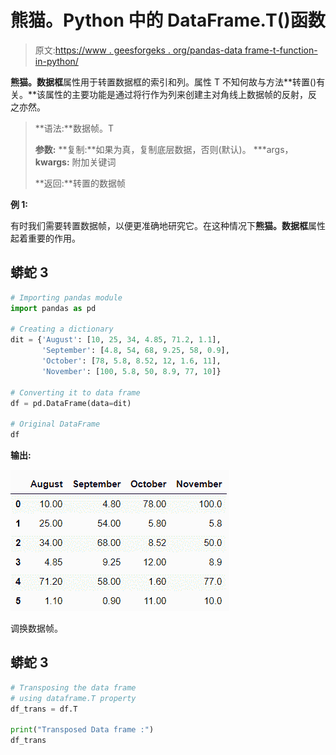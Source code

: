 # 熊猫。Python 中的 DataFrame.T()函数

> 原文:[https://www . geesforgeks . org/pandas-data frame-t-function-in-python/](https://www.geeksforgeeks.org/pandas-dataframe-t-function-in-python/)

**熊猫。数据框**属性用于转置数据框的索引和列。属性 T 不知何故与方法**转置()有关。**该属性的主要功能是通过将行作为列来创建主对角线上数据帧的反射，反之亦然。

> **语法:**数据帧。T
> 
> **参数:**
> **复制:**如果为真，复制底层数据，否则(默认)。
> ***args，**kwargs:** 附加关键词
> 
> **返回:**转置的数据帧

**例 1:**

有时我们需要转置数据帧，以便更准确地研究它。在这种情况下**熊猫。数据框**属性起着重要的作用。

## 蟒蛇 3

```py
# Importing pandas module
import pandas as pd

# Creating a dictionary
dit = {'August': [10, 25, 34, 4.85, 71.2, 1.1],
       'September': [4.8, 54, 68, 9.25, 58, 0.9],
       'October': [78, 5.8, 8.52, 12, 1.6, 11],
       'November': [100, 5.8, 50, 8.9, 77, 10]}

# Converting it to data frame
df = pd.DataFrame(data=dit)

# Original DataFrame
df
```

**输出:**

![](img/f4a3d86e7e04cd6ed52544ec987839a2.png)

调换数据帧。

## 蟒蛇 3

```py
# Transposing the data frame 
# using dataframe.T property
df_trans = df.T

print("Transposed Data frame :")
df_trans
```
